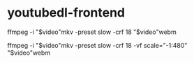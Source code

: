 # youtubedl-frontend

ffmpeg -i "$video"mkv -preset slow -crf 18 "$video"webm

ffmpeg -i "$video"mkv -preset slow -crf 18 -vf scale="-1:480" "$video"webm
